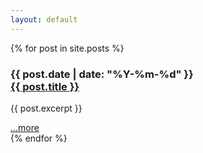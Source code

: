 ```yaml
---
layout: default
---
```

{% for post in site.posts %}
<div class="post-item no-decoration">
  <h3>
    <span class="date">{{ post.date | date: "%Y-%m-%d" }}</span>
    <br>
    <a href="{{ BASE_PATH }}{{ post.url }}">{{ post.title }}</a>
  </h3>
  <p class="preview">
    {{ post.excerpt }}
  </p> <a class="color-info" href="{{ BASE_PATH }}{{ post.url }}">...more</a>
</div>
{% endfor %}
